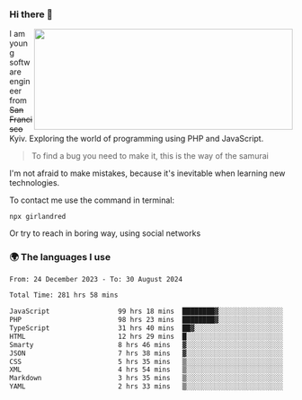### Hi there 👋  

<img align='right' src="https://github-readme-stats.vercel.app/api?username=girlandred&count_private=true&show_icons=true&include_all_commits=true&hide_rank=true&hide_title=true&theme=buefy&card_width=300" width=460 height=180>


I am young software engineer from ~~San Francisco~~ Kyiv. Exploring the world of programming using PHP and JavaScript.


> To find a bug you need to make it, this is the way of the samurai



I'm not afraid to make mistakes, because it's inevitable when learning new technologies.

To contact me use the command in terminal:

```
npx girlandred
```

Or try to reach in boring way, using social networks


### 🌍 The languages I use

<!--START_SECTION:waka-->

```txt
From: 24 December 2023 - To: 30 August 2024

Total Time: 281 hrs 58 mins

JavaScript                 99 hrs 18 mins  ████████▓░░░░░░░░░░░░░░░░   35.21 %
PHP                        98 hrs 23 mins  ████████▓░░░░░░░░░░░░░░░░   34.89 %
TypeScript                 31 hrs 40 mins  ██▓░░░░░░░░░░░░░░░░░░░░░░   11.23 %
HTML                       12 hrs 29 mins  █░░░░░░░░░░░░░░░░░░░░░░░░   04.43 %
Smarty                     8 hrs 46 mins   ▓░░░░░░░░░░░░░░░░░░░░░░░░   03.11 %
JSON                       7 hrs 38 mins   ▓░░░░░░░░░░░░░░░░░░░░░░░░   02.71 %
CSS                        5 hrs 35 mins   ▒░░░░░░░░░░░░░░░░░░░░░░░░   01.99 %
XML                        4 hrs 54 mins   ▒░░░░░░░░░░░░░░░░░░░░░░░░   01.74 %
Markdown                   3 hrs 35 mins   ▒░░░░░░░░░░░░░░░░░░░░░░░░   01.28 %
YAML                       2 hrs 33 mins   ▒░░░░░░░░░░░░░░░░░░░░░░░░   00.91 %
```

<!--END_SECTION:waka-->
